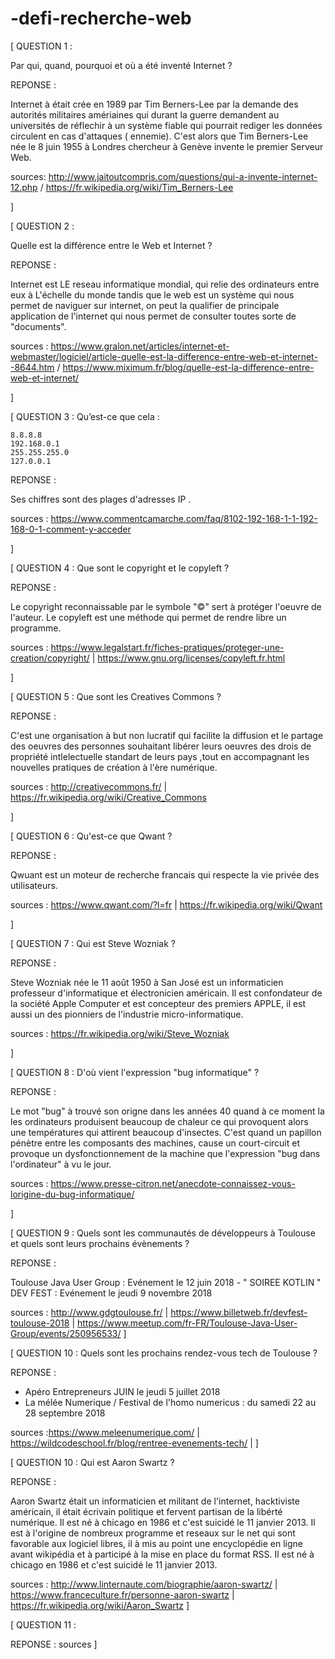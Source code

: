 # -defi-recherche-web


 [    QUESTION 1 :
 
Par qui, quand, pourquoi et où a été inventé Internet ?
 

REPONSE : 

Internet à était crée en 1989 par Tim Berners-Lee par la demande des autorités militaires amériaines qui  durant la guerre  demandent au universités de réflechir à un système fiable qui pourrait rediger les données circulent  en cas d'attaques ( ennemie).
C'est alors que Tim Berners-Lee  née le 8 juin 1955 à Londres  chercheur à Genève invente le premier Serveur Web. 

sources: http://www.jaitoutcompris.com/questions/qui-a-invente-internet-12.php / https://fr.wikipedia.org/wiki/Tim_Berners-Lee

 ]




[  QUESTION 2 : 

Quelle est la différence entre le Web et Internet ?

 REPONSE : 

Internet est LE reseau informatique mondial, qui relie des ordinateurs entre eux à L'échelle du monde tandis que le web est un système qui nous permet de naviguer sur internet, on peut la qualifier de principale application de l'internet qui nous permet de consulter toutes sorte de "documents".

sources : https://www.gralon.net/articles/internet-et-webmaster/logiciel/article-quelle-est-la-difference-entre-web-et-internet--8644.htm / https://www.miximum.fr/blog/quelle-est-la-difference-entre-web-et-internet/

]

[   QUESTION 3 : Qu’est-ce que cela :

    8.8.8.8
    192.168.0.1
    255.255.255.0
    127.0.0.1

 REPONSE : 

Ses chiffres sont des plages d'adresses IP .

sources : https://www.commentcamarche.com/faq/8102-192-168-1-1-192-168-0-1-comment-y-acceder

 ]

[    QUESTION 4 : Que sont le copyright et le copyleft ?


 REPONSE : 

Le copyright reconnaissable par le symbole "©" sert à protéger l'oeuvre de l'auteur.
Le copyleft est une méthode qui permet de rendre libre un programme.

sources : https://www.legalstart.fr/fiches-pratiques/proteger-une-creation/copyright/ | https://www.gnu.org/licenses/copyleft.fr.html

]

[    QUESTION 5 : Que sont les Creatives Commons ?

   REPONSE : 

C'est une organisation à but non lucratif qui facilite la diffusion et le partage des oeuvres des personnes souhaitant libérer leurs oeuvres des drois de propriété intlelectuelle standart de leurs pays ,tout en accompagnant les nouvelles pratiques de création à l'ère numérique.

sources : http://creativecommons.fr/  |  https://fr.wikipedia.org/wiki/Creative_Commons

]

[   QUESTION 6 : Qu'est-ce que Qwant ?

  REPONSE : 

Qwuant est un moteur de recherche francais qui respecte la vie privée des utilisateurs.

sources : https://www.qwant.com/?l=fr  |  https://fr.wikipedia.org/wiki/Qwant

]


[ QUESTION 7 : Qui est Steve Wozniak ?

  REPONSE : 

Steve Wozniak née le 11 août 1950 à San José est un informaticien professeur d'informatique et électronicien américain.
Il est confondateur de la société Apple Computer et est concepteur des premiers APPLE, il est aussi un des pionniers de l'industrie micro-informatique.

sources : https://fr.wikipedia.org/wiki/Steve_Wozniak
 
]

[ QUESTION 8 : D'où vient l'expression "bug informatique" ?

  REPONSE : 

Le mot "bug" à trouvé son origne dans les années 40 quand à ce moment la les ordinateurs  produisent beaucoup de chaleur ce qui provoquent alors une températures qui attirent beaucoup d'insectes. 
C'est quand un papillon pénètre entre les composants des machines, cause un court-circuit et provoque un dysfonctionnement de la machine que l'expression "bug dans l'ordinateur" à vu le jour.

sources : https://www.presse-citron.net/anecdote-connaissez-vous-lorigine-du-bug-informatique/

]

[ QUESTION 9 : Quels sont les communautés de développeurs à Toulouse et quels sont leurs prochains évènements ?

  REPONSE : 

Toulouse Java User Group : Evénement le 12 juin 2018 - " SOIREE KOTLIN "
DEV FEST : Evénement le jeudi 9 novembre 2018 

sources : http://www.gdgtoulouse.fr/ | https://www.billetweb.fr/devfest-toulouse-2018 | https://www.meetup.com/fr-FR/Toulouse-Java-User-Group/events/250956533/
]

[ QUESTION 10 : Quels sont les prochains rendez-vous tech de Toulouse ?

  REPONSE : 

- Apéro Entrepreneurs JUIN le jeudi 5 juillet 2018
- La mélée Numerique  / Festival de l'homo numericus : du samedi 22 au 28 septembre 2018 

sources :https://www.meleenumerique.com/ | https://wildcodeschool.fr/blog/rentree-evenements-tech/ | 
]

[ QUESTION 10 : Qui est Aaron Swartz ?

   REPONSE : 

Aaron Swartz était un informaticien et militant de l'internet, hacktiviste américain, il était  écrivain politique et fervent partisan de la libérté numérique. 
Il est né à chicago en 1986 et c'est suicidé le 11 janvier 2013.
Il est à l'origine de nombreux programme et reseaux sur le net qui sont favorable aux logiciel libres, il à mis au point une encyclopédie en ligne avant wikipédia et à participé à la mise en place du format RSS.
Il est né à chicago en 1986 et c'est suicidé le 11 janvier 2013.

sources : http://www.linternaute.com/biographie/aaron-swartz/ | https://www.franceculture.fr/personne-aaron-swartz | https://fr.wikipedia.org/wiki/Aaron_Swartz
]

[ QUESTION 11 : 
   
  REPONSE : 
sources
]

